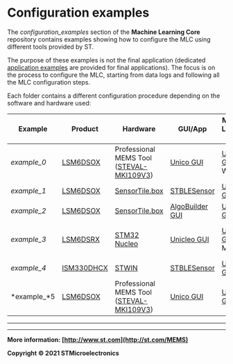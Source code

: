 # Configuration examples

The *configuration_examples* section of the **Machine Learning Core** repository contains examples showing how to configure the MLC using different tools provided by ST. 

The purpose of these examples is not the final application (dedicated [application examples](../application_examples/) are provided for final applications).  The focus is on the process to configure the MLC, starting from data logs and following all the MLC configuration steps. 

Each folder contains a different configuration procedure depending on the software and hardware used: 

| Example     | Product                                                      | Hardware                                                     | GUI/App                                                      | Machine Learning Tool                                        | Use case                                                     |
| ----------- | ------------------------------------------------------------ | ------------------------------------------------------------ | ------------------------------------------------------------ | ------------------------------------------------------------ | ------------------------------------------------------------ |
| *example_0* | [LSM6DSOX](https://www.st.com/content/st_com/en/products/mems-and-sensors/inemo-inertial-modules/lsm6dsox.html) | Professional MEMS Tool ([STEVAL-MKI109V3]( https://www.st.com/content/st_com/en/products/evaluation-tools/product-evaluation-tools/mems-motion-sensor-eval-boards/steval-mki109v3.html )) | [Unico GUI](https://www.st.com/content/st_com/en/products/embedded-software/evaluation-tool-software/unico-gui.html) | [Unico GUI](https://www.st.com/content/st_com/en/products/embedded-software/evaluation-tool-software/unico-gui.html) / Weka | Face-up / Face-down / Shaking                                |
| *example_1* | [LSM6DSOX](https://www.st.com/content/st_com/en/products/mems-and-sensors/inemo-inertial-modules/lsm6dsox.html) | [SensorTile.box](https://www.st.com/content/st_com/en/products/evaluation-tools/product-evaluation-tools/mems-motion-sensor-eval-boards/steval-mksbox1v1.html) | [STBLESensor](https://www.st.com/content/st_com/en/products/embedded-software/wireless-connectivity-software/stblesensor.html) | [Unico GUI](https://www.st.com/content/st_com/en/products/embedded-software/evaluation-tool-software/unico-gui.html) | Yoga pose recognition                                        |
| *example_2* | [LSM6DSOX](https://www.st.com/content/st_com/en/products/mems-and-sensors/inemo-inertial-modules/lsm6dsox.html) | [SensorTile.box](https://www.st.com/content/st_com/en/products/evaluation-tools/product-evaluation-tools/mems-motion-sensor-eval-boards/steval-mksbox1v1.html) | [AlgoBuilder GUI](https://www.st.com/content/st_com/en/products/embedded-software/mems-and-sensors-software/inemo-engine-software-libraries/algobuilder.html) | [Unico GUI](https://www.st.com/content/st_com/en/products/embedded-software/evaluation-tool-software/unico-gui.html) | Motion intensity                                             |
| *example_3* | [LSM6DSRX](https://www.st.com/en/mems-and-sensors/lsm6dsrx.html) | [STM32 Nucleo ](https://www.st.com/content/st_com/en/products/evaluation-tools/product-evaluation-tools/mcu-mpu-eval-tools/stm32-mcu-mpu-eval-tools/stm32-nucleo-boards.html) | [Unicleo GUI](https://www.st.com/content/st_com/en/products/embedded-software/evaluation-tool-software/unicleo-gui.html) | [Unico GUI](https://www.st.com/content/st_com/en/products/embedded-software/evaluation-tool-software/unico-gui.html) / MATLAB | Face-up / Face-down + Motion intensity                       |
| *example_4* | [ISM330DHCX](https://www.st.com/en/mems-and-sensors/ism330dhcx.html) | [STWIN](https://www.st.com/en/evaluation-tools/steval-stwinkt1b.html) | [STBLESensor](https://www.st.com/content/st_com/en/products/embedded-software/wireless-connectivity-software/stblesensor.html) | [Unico GUI](https://www.st.com/content/st_com/en/products/embedded-software/evaluation-tool-software/unico-gui.html) | Fan rack monitoring                                          |
| *example_*5 | [LSM6DSOX](https://www.st.com/content/st_com/en/products/mems-and-sensors/inemo-inertial-modules/lsm6dsox.html) | Professional MEMS Tool ([STEVAL-MKI109V3]( https://www.st.com/content/st_com/en/products/evaluation-tools/product-evaluation-tools/mems-motion-sensor-eval-boards/steval-mki109v3.html )) | [Unico GUI](https://www.st.com/content/st_com/en/products/embedded-software/evaluation-tool-software/unico-gui.html) | [Unico GUI](https://www.st.com/content/st_com/en/products/embedded-software/evaluation-tool-software/unico-gui.html) | External sensor data in MLC ([LIS2MDL](https://www.st.com/en/mems-and-sensors/lis2mdl.html) magnetometer) |



------



------

**More information: [http://www.st.com](http://st.com/MEMS)**

**Copyright © 2021 STMicroelectronics**